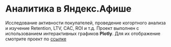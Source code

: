 # Аналитика в Яндекс.Афише
Исследование активности покупателей, проведение когортного анализа и изучение Retention, LTV, CAC, ROI и т.д. 
Проект выполнен с использованием интерактивных графиков **Plotly**. Для их отображение смотрите проект по [ссылке](https://nbviewer.jupyter.org/github/carrollstreet/Data-Analysis/blob/master/Cohort%20Analysis/Cohort%20Analysis.ipynb)
